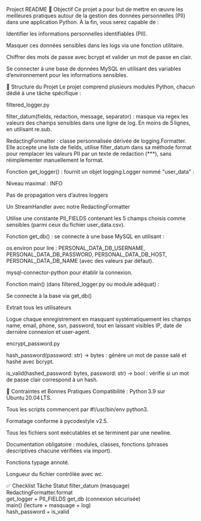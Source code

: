 Project README
📘 Objectif
Ce projet a pour but de mettre en œuvre les meilleures pratiques autour de la gestion des données personnelles (PII) dans une application Python. À la fin, vous serez capable de :

Identifier les informations personnelles identifiables (PII).

Masquer ces données sensibles dans les logs via une fonction utilitaire.

Chiffrer des mots de passe avec bcrypt et valider un mot de passe en clair.

Se connecter à une base de données MySQL en utilisant des variables d’environnement pour les informations sensibles.

📁 Structure du Projet
Le projet comprend plusieurs modules Python, chacun dédié à une tâche spécifique :

filtered_logger.py

filter_datum(fields, redaction, message, separator) : masque via regex les valeurs des champs sensibles dans une ligne de log. En moins de 5 lignes, en utilisant re.sub.

RedactingFormatter : classe personnalisée dérivée de logging.Formatter. Elle accepte une liste de fields, utilise filter_datum dans sa méthode format pour remplacer les valeurs PII par un texte de redaction (***), sans réimplementer manuellement le format.

Fonction get_logger() : fournit un objet logging.Logger nommé "user_data" :

Niveau maximal : INFO

Pas de propagation vers d’autres loggers

Un StreamHandler avec notre RedactingFormatter

Utilise une constante PII_FIELDS contenant les 5 champs choisis comme sensibles (parmi ceux du fichier user_data.csv).

Fonction get_db() : se connecte à une base MySQL en utilisant :

os.environ pour lire : PERSONAL_DATA_DB_USERNAME, PERSONAL_DATA_DB_PASSWORD, PERSONAL_DATA_DB_HOST, PERSONAL_DATA_DB_NAME (avec des valeurs par défaut).

mysql-connector-python pour établir la connexion.

Fonction main() (dans filtered_logger.py ou module adéquat) :

Se connecte à la base via get_db()

Extrait tous les utilisateurs

Logue chaque enregistrement en masquant systématiquement les champs name, email, phone, ssn, password, tout en laissant visibles IP, date de dernière connexion et user-agent.

encrypt_password.py

hash_password(password: str) -> bytes : génère un mot de passe salé et hashé avec bcrypt.

is_valid(hashed_password: bytes, password: str) -> bool : vérifie si un mot de passe clair correspond à un hash.

🔧 Contraintes et Bonnes Pratiques
Compatibilité : Python 3.9 sur Ubuntu 20.04 LTS.

Tous les scripts commencent par #!/usr/bin/env python3.

Formatage conforme à pycodestyle v2.5.

Tous les fichiers sont exécutables et se terminent par une newline.

Documentation obligatoire : modules, classes, fonctions (phrases descriptives chacune vérifiées via import).

Fonctions typage annoté.

Longueur du fichier contrôlée avec wc.

✅ Checklist
Tâche	Statut
filter_datum (masquage)	
RedactingFormatter.format	
get_logger + PII_FIELDS	
get_db (connexion sécurisée)	
main() (lecture + masquage + log)	
hash_password + is_valid